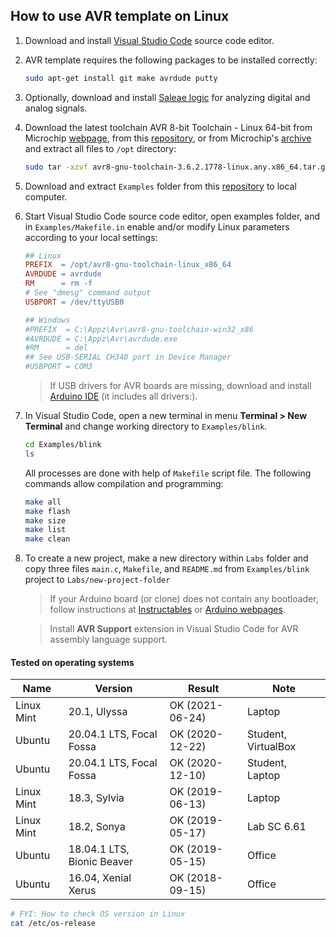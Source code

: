 ## How to use AVR template on Linux

1. Download and install [Visual Studio Code](https://code.visualstudio.com/) source code editor.

2. AVR template requires the following packages to be installed correctly:

    ```bash
    sudo apt-get install git make avrdude putty
    ```

3. Optionally, download and install [Saleae logic](https://www.saleae.com/downloads/) for analyzing digital and analog signals.

4. Download the latest toolchain AVR 8-bit Toolchain - Linux 64-bit from Microchip [webpage](https://www.microchip.com/mplab/avr-support/avr-and-arm-toolchains-c-compilers), from this [repository](avr8-gnu-toolchain-3.6.2.1778-linux.any.x86_64.tar.gz), or from Microchip's [archive](https://www.microchip.com/en-us/development-tools-tools-and-software/avr-and-sam-downloads-archive) and extract all files to `/opt` directory:

    ```bash
    sudo tar -xzvf avr8-gnu-toolchain-3.6.2.1778-linux.any.x86_64.tar.gz -C /opt/
    ```

5. Download and extract `Examples` folder from this [repository](https://github.com/tomas-fryza/Digital-electronics-2/archive/master.zip) to local computer.

6. Start Visual Studio Code source code editor, open examples folder, and in `Examples/Makefile.in`  enable and/or modify Linux parameters according to your local settings:

    ```Makefile
    ## Linux
    PREFIX  = /opt/avr8-gnu-toolchain-linux_x86_64
    AVRDUDE = avrdude
    RM      = rm -f
    # See "dmesg" command output
    USBPORT = /dev/ttyUSB0

    ## Windows
    #PREFIX  = C:\Appz\Avr\avr8-gnu-toolchain-win32_x86
    #AVRDUDE = C:\Appz\Avr\avrdude.exe
    #RM      = del
    ## See USB-SERIAL CH340 port in Device Manager
    #USBPORT = COM3
    ```

    > If USB drivers for AVR boards are missing, download and install [Arduino IDE](https://www.arduino.cc/en/Main/Software) (it includes all drivers:).
    >

7. In Visual Studio Code, open a new terminal in menu **Terminal > New Terminal** and change working directory to `Examples/blink`.

    ```bash
    cd Examples/blink
    ls
    ```

    All processes are done with help of `Makefile` script file. The following commands allow compilation and programming:

    ```bash
    make all
    make flash
    make size
    make list
    make clean
    ```

8. To create a new project, make a new directory within `Labs` folder and copy three files `main.c`, `Makefile`, and `README.md` from `Examples/blink` project to `Labs/new-project-folder`

    > If your Arduino board (or clone) does not contain any bootloader, follow instructions at [Instructables](https://www.instructables.com/id/How-to-fix-bad-Chinese-Arduino-clones/) or [Arduino webpages](https://www.arduino.cc/en/Tutorial/ArduinoISP).
    >

    > Install **AVR Support** extension in Visual Studio Code for AVR assembly language support.
    > 

#### Tested on operating systems

**Name**   | **Version**                | **Result**      | **Note**
---------- | -------------------------- | --------------- | -----------
Linux Mint | 20.1, Ulyssa               | OK (2021-06-24) | Laptop
Ubuntu     | 20.04.1 LTS, Focal Fossa   | OK (2020-12-22) | Student, VirtualBox
Ubuntu     | 20.04.1 LTS, Focal Fossa   | OK (2020-12-10) | Student, Laptop
Linux Mint | 18.3, Sylvia               | OK (2019-06-13) | Laptop
Linux Mint | 18.2, Sonya                | OK (2019-05-17) | Lab SC 6.61
Ubuntu     | 18.04.1 LTS, Bionic Beaver | OK (2019-05-15) | Office
Ubuntu     | 16.04, Xenial Xerus        | OK (2018-09-15) | Office

```bash
# FYI: How to check OS version in Linux
cat /etc/os-release
```
